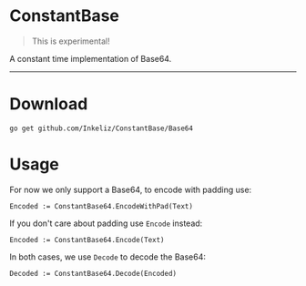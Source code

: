 ConstantBase
===================

> This is experimental!

A constant time implementation of Base64.

----------

Download
=======

    go get github.com/Inkeliz/ConstantBase/Base64

Usage
=======

For now we only support a Base64, to encode with padding use:

    Encoded := ConstantBase64.EncodeWithPad(Text)

If you don't care about padding use `Encode` instead:

    Encoded := ConstantBase64.Encode(Text)

In both cases, we use `Decode` to decode the Base64:

    Decoded := ConstantBase64.Decode(Encoded)

    
